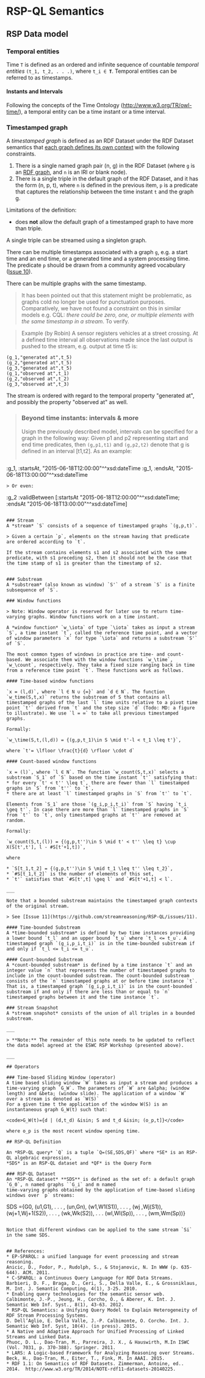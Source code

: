 # RSP-QL Semantics

## RSP Data model

### Temporal entities
Time `T` is defined as an ordered and infinite sequence of countable *temporal entities* `(t_1, t_2, . . .)`, 
where <code>t_i &isin; **T**</code>. Temporal entities can be referred to as timestamps.

#### Instants and Intervals
Following the concepts of the Time Ontology (http://www.w3.org/TR/owl-time/), a temporal entity can be a time instant or a time interval.

### Timestamped graph
A *timestamped graph* is defined as an RDF Dataset under the RDF Dataset semantics that [each graph defines its own context](http://www.w3.org/TR/2014/NOTE-rdf11-datasets-20140225/#each-named-graph-defines-its-own-context) with the following constraints.

1. There is a single named graph pair (n, g) in the RDF Dataset (where `g` is an [RDF graph](http://www.w3.org/TR/rdf11-concepts/#section-rdf-graph), and `n` is an IRI or blank node).
2. There is a single triple in the default graph of the RDF Dataset, and it has the form (n, p, t), where `n` is defined in the previous item, `p` is a predicate that captures the relationship between the time instant `t` and the graph g.

Limitations of the definition:
* does **not** allow the default graph of a timestamped graph to have more than triple.

A single triple can be streamed using a singleton graph.

There can be multiple timestamps associated with a graph `g`, e.g. a start time and an end time, or a generated time and a system processing time. The predicate `p` should be drawn from a community agreed vocabulary ([Issue 10](https://github.com/streamreasoning/RSP-QL/issues/10)).

There can be multiple graphs with the same timestamp.
> It has been pointed out that this statement might be problematic, as graphs cold no longer be used for punctuation purposes. Comparatively, we have not found a constraint on this in similar models e.g. CQL: *there could be zero, one, or multiple elements with the same timestamp in a stream*. To verify.

> Example (by Robin)
> A sensor registers vehicles at a street crossing. At a defined time interval all observations made since the last output is pushed to the stream, e.g. output at time t5 is:
```
(g_1,"generated at",t_5)
(g_2,"generated at",t_5)
(g_3,"generated at",t_5)
(g_1,"observed at",t_1)
(g_2,"observed at",t_2)
(g_3,"observed at",t_3)
```

The stream is ordered with regard to the temporal property "generated at", and possibly the property "observed at" as well.

> ### Beyond time instants: intervals & more
> Usign the previously described model, intervals can be specified for a graph in the following way: Given p1 and p2 representing start and end time predicates, then `(g,p1,t1)` and `(g,p2,t2)` denote that g is defined in an interval [t1,t2]. As an example:
> ````
:g_1, :startsAt, "2015-06-18T12:00:00"^^xsd:dateTime
:g_1, :endsAt, "2015-06-18T13:00:00"^^xsd:dateTime
```
> Or even:
```
:g_2 :validBetween
    [:startsAt "2015-06-18T12:00:00"^^xsd:dateTime;
    :endsAt "2015-06-18T13:00:00"^^xsd:dateTime]
```    

### Stream
A *stream* `S` consists of a sequence of timestamped graphs `(g,p,t)`.

> Given a certain `p`, elements on the stream having that predicate are ordered according to `t`.

If the stream contains elements s1 and s2 associated with the same predicate, with s1 preceding s2, then it should not be the case that the time stamp of s1 is greater than the timestamp of s2.


### Substream
A *substream* (also known as window) `S'` of a stream `S` is a finite subsequence of `S`.

### Window functions

> Note: Window operator is reserved for later use to return time-varying graphs. Window functions work on a time instant.

A *window function* `w_\iota` of type `\iota` takes as input a stream `S`, a time instant `t`, called the reference time point, and a vector of window parameters `x` for type `\iota` and returns a substream `S'` of `S`.

The most common types of windows in practice are time- and count-based. We associate them with the window functions `w_\time`, `w_\count`, respectively. They take a fixed size ranging back in time from a reference time point `t`. These functions work as follows.

#### Time-based window functions

`x = (l,d)`, where `l ∈ N ∪ {∞}` and `d ∈ N`. The function `w_time(S,t,x)` returns the substream of S that contains all timestamped graphs of the last `l` time units relative to a pivot time point `t'` derived from `t` and the step size `d` (Todo: MD: a figure to illustrate). We use `l = ∞` to take all previous timestamped graphs.

Formally:

`w_\time(S,t,(l,d)) = {(g,p,t_1)\in S \mid t'-l < t_1 \leq t'}`, 

where `t'= \lfloor \frac{t}{d} \rfloor \cdot d`

#### Count-based window functions

`x = (l)`, where `l ∈ N`. The function `w_count(S,t,x)` selects a substream `S_1` of `S` based on the time instant `t'` satisfying that:
* for every `t' < t'' \leq t`, there are fewer than `l` timestamped graphs in `S` from `t''` to `t`,
* there are at least `l` timestamped graphs in `S` from `t'` to `t`.

Elements from `S_1` are those `(g_i,p_i,t_i)` from `S` having `t_i \geq t'`. In case there are more than `l` timestamped graphs in `S` from `t'` to `t`, only timestamped graphs at `t'` are removed at random.

Formally:

`w_count(S,t,(l)) = {(g,p,t'')\in S \mid t' < t'' \leq t} \cup X(S[t',t'], l - #S[t'+1,t])`,

where

* `S[t_1,t_2] = {(g,p,t'')\in S \mid t_1 \leq t'' \leq t_2}`,
* `#S[t_1,t_2]` is the number of elements of this set,
* `t'` satisfies that `#S[t',t] \geq l` and `#S[t'+1,t] < l`.

___

Note that a bounded substream maintains the timestamped graph contexts of the original stream.

> See [Issue 11](https://github.com/streamreasoning/RSP-QL/issues/11).

#### Time-bounded Substream
A *time-bounded substream* is defined by two time instances providing a lower bound `t_l` and an upper bound `t_u` where `t_l <= t_u`. A timestamped graph `(g_i,p_i,t_i)` is in the time-bounded substream if and only if `t_l <= t_i <= t_u`.

#### Count-bounded Substream
A *count-bounded substream* is defined by a time instance `t` and an integer value `n` that represents the number of timestamped graphs to include in the count-bounded substream. The count-bounded substream consists of the `n` timestamped graphs at or before time instance `t`. That is, a timestamped graph `(g_i,p_i,t_i)` is in the count-bounded substream if and only if there are less than or equal to `n` timestamped graphs between it and the time instance `t`.

### Stream Snapshot
A *stream snapshot* consists of the union of all triples in a bounded substream.

___

> **Note:** The remainder of this note needs to be updated to reflect the data model agreed at the ESWC RSP Workshop (presented above).

___

## Operators

### Time-based Sliding Window (operator)
A time based sliding window `W` takes as input a stream and produces a time-varying graph `G_W`. The parameters of `W` are &alpha; (window length) and &beta; (window slide). The application of a window `W` over a stream is denoted as `W(S)`
For a given time t the application of the window W(S) is an instantaneous graph G_W(t) such that:

<code>G_W(t)={d | (d,t_d) &isin; S and t_d &isin; (o_p,t]}</code>

where o_p is the most recent window opening time.

## RSP-QL Definition

An *RSP-QL query* `Q` is a tuple `Q=(SE,SDS,QF)` where *SE* is an RSP-QL algebraic expression, 
*SDS* is an RSP-QL dataset and *QF* is the Query Form

### RSP-QL Dataset
An *RSP-QL dataset* **SDS** is defined as the set of: a default graph `G_0`, n named graphs ``G_i` and m named
time-varying graphs obtained by the application of time-based sliding windows over `p` streams:
```
SDS ={G0,
      (u1,G1), . . . , (un,Gn),
      (w1,W1(S1)), . . . , (wj ,Wj(S1)),
      (wj+1,Wj+1(S2)), . . . , (wk,Wk(S2)),
      . . .
      (wl,Wl(Sp)), . . . , (wm,Wm(Sp))}
```

Notice that different windows can be applied to the same stream `Si` in the same SDS.


## References:
* EP-SPARQL: a unified language for event processing and stream reasoning.
Anicic, D., Fodor, P., Rudolph, S., & Stojanovic, N. In WWW (p. 635-644). ACM. 2011.
* C-SPARQL: a Continuous Query Language for RDF Data Streams. 
Barbieri, D. F., Braga, D., Ceri, S., Della Valle, E., & Grossniklaus, M. Int. J. Semantic Computing, 4(1), 3-25. 2010.
* Enabling query technologies for the semantic sensor web. 
Calbimonte, J.-P., Jeung, H., Corcho, Ó., & Aberer, K. Int. J. Semantic Web Inf. Syst., 8(1), 43-63. 2012.
* RSP-QL Semantics: a Unifying Query Model to Explain Heterogeneity of RDF Stream Processing Systems. 
D. Dell’Aglio, E. Della Valle, J.-P. Calbimonte, O. Corcho. Int. J. Semantic Web Inf. Syst, 10(4). (in press). 2015.
* A Native and Adaptive Approach for Unified Processing of Linked Streams and Linked Data.
Phuoc, D. L., Dao-Tran, M., Parreira, J. X., & Hauswirth, M.In ISWC (Vol. 7031, p. 370-388). Springer. 2011.
* LARS: A Logic-based Framework for Analyzing Reasoning over Streams.
Beck, H., Dao-Tran, M., Eiter, T., Fink, M. In AAAI. 2015.
* RDF 1.1: On Semantics of RDF Datasets. Zimmerman, Antoine, ed.. 2014.  http://www.w3.org/TR/2014/NOTE-rdf11-datasets-20140225.


